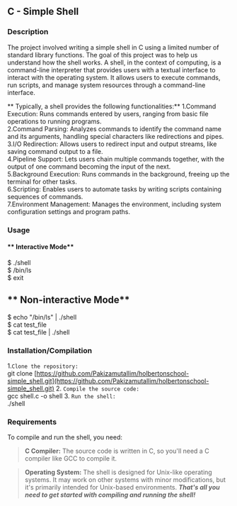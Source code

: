 ## C - Simple Shell


### Description

The project involved writing a simple shell in C using a limited number of standard library functions.
The goal of this project was to help us understand how the shell works.
A shell, in the context of computing, is a command-line interpreter that provides users with a textual interface to interact with the operating system. It allows users to execute commands, run scripts, and manage system resources through a command-line interface.

** Typically, a shell provides the following functionalities:**
1.Command Execution: Runs commands entered by users, ranging from basic file operations to running programs.<br>
2.Command Parsing: Analyzes commands to identify the command name and its arguments, handling special characters like redirections and pipes.<br>
3.I/O Redirection: Allows users to redirect input and output streams, like saving command output to a file.<br>
4.Pipeline Support: Lets users chain multiple commands together, with the output of one command becoming the input of the next.<br>
5.Background Execution: Runs commands in the background, freeing up the terminal for other tasks.<br>
6.Scripting: Enables users to automate tasks by writing scripts containing sequences of commands.<br>
7.Environment Management: Manages the environment, including system configuration settings and program paths.<br>


### Usage

#### ** Interactive Mode**
$ ./shell <br>
$ /bin/ls <br>
$ exit <br>

## ** Non-interactive Mode**
$ echo "/bin/ls" | ./shell <br>
$ cat test_file <br>
$ cat test_file | ./shell <br>


### Installation/Compilation

1.`Clone the repository:` <br>
git clone [https://github.com/Pakizamutallim/holbertonschool-simple_shell.git](https://github.com/Pakizamutallim/holbertonschool-simple_shell.git)
2. `Compile the source code:` <br>
gcc shell.c -o shell
3. `Run the shell:` <br>
./shell


### Requirements

To compile and run the shell, you need:
> **C Compiler:** The source code is written in C, so you'll need a C compiler like GCC to compile it.

> **Operating System:** The shell is designed for Unix-like operating systems. It may work on other systems with minor modifications, but it's primarily intended for Unix-based environments.
***That's all you need to get started with compiling and running the shell!***
